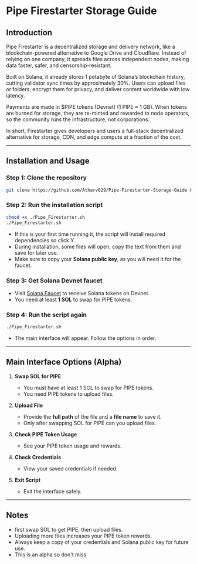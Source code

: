 # Pipe Firestarter Storage Guide

## Introduction
Pipe Firestarter is a decentralized storage and delivery network, like a blockchain-powered alternative to Google Drive and Cloudflare. Instead of relying on one company, it spreads files across independent nodes, making data faster, safer, and censorship-resistant.

Built on Solana, it already stores 1 petabyte of Solana’s blockchain history, cutting validator sync times by approximately 30%. Users can upload files or folders, encrypt them for privacy, and deliver content worldwide with low latency.

Payments are made in $PIPE tokens (Devnet) (1 PIPE ≈ 1 GB). When tokens are burned for storage, they are re-minted and rewarded to node operators, so the community runs the infrastructure, not corporations.

In short, Firestarter gives developers and users a full-stack decentralized alternative for storage, CDN, and edge compute at a fraction of the cost.

---

## Installation and Usage

### Step 1: Clone the repository
```bash
git clone https://github.com/Atharv029/Pipe-Firestarter-Storage-Guide && cd Pipe-Firestarter-Storage-Guide

```

### Step 2: Run the installation script
```bash
chmod +x ./Pipe_Firestarter.sh
./Pipe_Firestarter.sh
```
- If this is your first time running it, the script will install required dependencies so click Y.
- During installation, some files will open; copy the text from them and save for later use.
- Make sure to copy your **Solana public key**, as you will need it for the faucet.

### Step 3: Get Solana Devnet faucet
- Visit [Solana Faucet](https://faucet.solana.com/) to receive Solana tokens on Devnet.
- You need at least **1 SOL** to swap for PIPE tokens.

### Step 4: Run the script again
```bash
./Pipe_Firestarter.sh
```
- The main interface will appear. Follow the options in order.

---

## Main Interface Options (Alpha)

1. **Swap SOL for PIPE**
   - You must have at least 1 SOL to swap for PIPE tokens.
   - You need PIPE tokens to upload files.

2. **Upload File**
   - Provide the **full path** of the file and a **file name** to save it.
   - Only after swapping SOL for PIPE can you upload files.

3. **Check PIPE Token Usage**
   - See your PIPE token usage and rewards.

4. **Check Credentials**
   - View your saved credentials if needed.

5. **Exit Script**
   - Exit the interface safely.

---

## Notes
- first swap SOL to get PIPE, then upload files.
- Uploading more files increases your PIPE token rewards.
- Always keep a copy of your credentials and Solana public key for future use.
- This is an alpha so don't miss 
